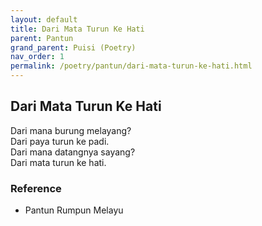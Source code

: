 ```yaml
---
layout: default
title: Dari Mata Turun Ke Hati
parent: Pantun
grand_parent: Puisi (Poetry)
nav_order: 1
permalink: /poetry/pantun/dari-mata-turun-ke-hati.html
---
```


## Dari Mata Turun Ke Hati

Dari mana burung melayang?<br />
Dari paya turun ke padi.<br />
Dari mana datangnya sayang?<br />
Dari mata turun ke hati.

### Reference

- Pantun Rumpun Melayu
